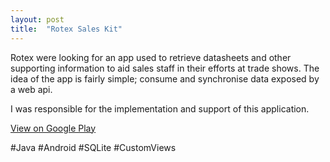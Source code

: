 ```yaml
---
layout: post
title:  "Rotex Sales Kit"
---
```


Rotex were looking for an app used to retrieve datasheets and other supporting information to aid sales staff in their efforts at trade shows. The idea of the app is fairly simple; consume and synchronise data exposed by a web api.

I was responsible for the implementation and support of this application.

<a href="https://play.google.com/store/apps/details?id=com.footsqueek.rotexsales">View on Google Play</a>

#Java #Android #SQLite #CustomViews